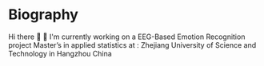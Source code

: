 # Biography
Hi there 👋 📗 I'm currently working on a EEG-Based Emotion Recognition project Master’s in applied statistics at : Zhejiang University of Science and Technology in Hangzhou China
